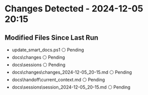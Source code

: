 # Changes Detected - 2024-12-05 20:15

## Modified Files Since Last Run

- update_smart_docs.ps1 ⚪ Pending
- docs\changes ⚪ Pending
- docs\sessions ⚪ Pending
- docs\changes\changes_2024-12-05_20-15.md ⚪ Pending
- docs\handoff\current_context.md ⚪ Pending
- docs\sessions\session_2024-12-05_20-15.md ⚪ Pending
